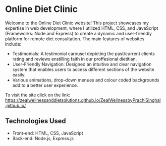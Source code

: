 # Online Diet Clinic
Welcome to the Online Diet Clinic website! This project showcases my expertise in web development, where I utilized HTML, CSS, and JavaScript (Frameworks: Node and Express) to create a dynamic and user-friendly platform for remote diet consultation.
The main features of websites include:
* Testimonials: A testimonial carousel depicting the past/current clients rating and reviews enstilling faith in our proffesional dietitian.
* User-Friendly Navigation: Designed an intuitive and clear navigation system that enables users to access different sections of the website easily.
* Various animations, drop-down menues and colour coded backgrounds add to a better user experience.
  
To visit the site click on the link: https://zealwellnessanddietsolutions.github.io/ZealWellnessbyPrachiSinghal.github.io/

## Technologies Used

- Front-end: HTML, CSS, JavaScript
- Back-end: Node.js, Express.js


